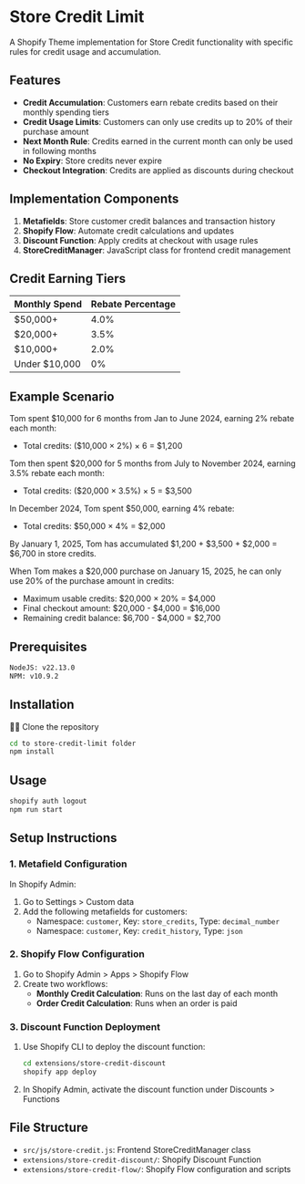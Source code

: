 # Store Credit Limit

A Shopify Theme implementation for Store Credit functionality with specific rules for credit usage and accumulation.

## Features

- **Credit Accumulation**: Customers earn rebate credits based on their monthly spending tiers
- **Credit Usage Limits**: Customers can only use credits up to 20% of their purchase amount
- **Next Month Rule**: Credits earned in the current month can only be used in following months
- **No Expiry**: Store credits never expire
- **Checkout Integration**: Credits are applied as discounts during checkout

## Implementation Components

1. **Metafields**: Store customer credit balances and transaction history
2. **Shopify Flow**: Automate credit calculations and updates
3. **Discount Function**: Apply credits at checkout with usage rules
4. **StoreCreditManager**: JavaScript class for frontend credit management

## Credit Earning Tiers

| Monthly Spend | Rebate Percentage |
|---------------|-------------------|
| $50,000+      | 4.0%              |
| $20,000+      | 3.5%              |
| $10,000+      | 2.0%              |
| Under $10,000 | 0%                |

## Example Scenario

Tom spent $10,000 for 6 months from Jan to June 2024, earning 2% rebate each month:
- Total credits: ($10,000 × 2%) × 6 = $1,200

Tom then spent $20,000 for 5 months from July to November 2024, earning 3.5% rebate each month:
- Total credits: ($20,000 × 3.5%) × 5 = $3,500

In December 2024, Tom spent $50,000, earning 4% rebate:
- Total credits: $50,000 × 4% = $2,000

By January 1, 2025, Tom has accumulated $1,200 + $3,500 + $2,000 = $6,700 in store credits.

When Tom makes a $20,000 purchase on January 15, 2025, he can only use 20% of the purchase amount in credits:
- Maximum usable credits: $20,000 × 20% = $4,000
- Final checkout amount: $20,000 - $4,000 = $16,000
- Remaining credit balance: $6,700 - $4,000 = $2,700

## Prerequisites

```bash
NodeJS: v22.13.0
NPM: v10.9.2
```

## Installation

👨‍💻 Clone the repository

```bash
cd to store-credit-limit folder
npm install
```
    
## Usage

```bash
shopify auth logout
npm run start
```

## Setup Instructions

### 1. Metafield Configuration

In Shopify Admin:
1. Go to Settings > Custom data
2. Add the following metafields for customers:
   - Namespace: `customer`, Key: `store_credits`, Type: `decimal_number`
   - Namespace: `customer`, Key: `credit_history`, Type: `json`

### 2. Shopify Flow Configuration

1. Go to Shopify Admin > Apps > Shopify Flow
2. Create two workflows:
   - **Monthly Credit Calculation**: Runs on the last day of each month
   - **Order Credit Calculation**: Runs when an order is paid

### 3. Discount Function Deployment

1. Use Shopify CLI to deploy the discount function:
   ```bash
   cd extensions/store-credit-discount
   shopify app deploy
   ```

2. In Shopify Admin, activate the discount function under Discounts > Functions

## File Structure

- `src/js/store-credit.js`: Frontend StoreCreditManager class
- `extensions/store-credit-discount/`: Shopify Discount Function
- `extensions/store-credit-flow/`: Shopify Flow configuration and scripts
